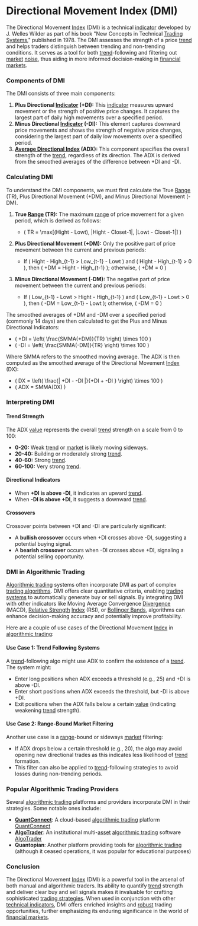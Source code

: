 # Directional Movement Index (DMI)

The Directional Movement [Index](../i/index_instrument.md) (DMI) is a technical [indicator](../i/indicator.md) developed by J. Welles Wilder as part of his book "New Concepts in Technical [Trading Systems](../t/trading_systems.md)," published in 1978. The DMI assesses the strength of a price [trend](../t/trend.md) and helps traders distinguish between trending and non-trending conditions. It serves as a tool for both [trend](../t/trend.md)-following and filtering out [market](../m/market.md) [noise](../n/noise.md), thus aiding in more informed decision-making in [financial markets](../f/financial_market.md).

### Components of DMI

The DMI consists of three main components:  
1. **Plus Directional [Indicator](../i/indicator.md) (+DI):** This [indicator](../i/indicator.md) measures upward movement or the strength of positive price changes. It captures the largest part of daily high movements over a specified period.  
2. **Minus Directional [Indicator](../i/indicator.md) (-DI):** This element captures downward price movements and shows the strength of negative price changes, considering the largest part of daily low movements over a specified period.  
3. **[Average Directional Index](../a/average_directional_index_(adx).md) (ADX):** This component specifies the overall strength of the [trend](../t/trend.md), regardless of its direction. The ADX is derived from the smoothed averages of the difference between +DI and -DI.

### Calculating DMI

To understand the DMI components, we must first calculate the True [Range](../r/range.md) (TR), Plus Directional Movement (+DM), and Minus Directional Movement (-DM).

1. **True [Range](../r/range.md) (TR):** The maximum [range](../r/range.md) of price movement for a given period, which is derived as follows:
   - \( TR = \max[(Hight - Lowt), |Hight - Closet-1|, |Lowt - Closet-1|] \)

2. **Plus Directional Movement (+DM):** Only the positive part of price movement between the current and previous periods:
   - If \( Hight - High_{t-1} > Low_{t-1} - Lowt \) and \( Hight - High_{t-1} > 0 \), then \( +DM = Hight - High_{t-1} \); otherwise, \( +DM = 0 \)

3. **Minus Directional Movement (-DM):** The negative part of price movement between the current and previous periods:
   - If \( Low_{t-1} - Lowt > Hight - High_{t-1} \) and \( Low_{t-1} - Lowt > 0 \), then \( -DM = Low_{t-1} - Lowt \); otherwise, \( -DM = 0 \)

The smoothed averages of +DM and -DM over a specified period (commonly 14 days) are then calculated to get the Plus and Minus Directional Indicators:
   - \( +DI = \left( \frac{SMMA(+DM)}{TR} \right) \times 100 \)
   - \( -DI = \left( \frac{SMMA(-DM)}{TR} \right) \times 100 \)

Where SMMA refers to the smoothed moving average. The ADX is then computed as the smoothed average of the Directional Movement [Index](../i/index_instrument.md) (DX):
   - \( DX = \left( \frac{| +DI - -DI |}{+DI + -DI } \right) \times 100 \)
   - \( ADX = SMMA(DX) \)

### Interpreting DMI

#### Trend Strength

The ADX [value](../v/value.md) represents the overall [trend](../t/trend.md) strength on a scale from 0 to 100:
- **0-20:** Weak [trend](../t/trend.md) or [market](../m/market.md) is likely moving sideways.
- **20-40:** Building or moderately strong [trend](../t/trend.md).
- **40-60:** Strong [trend](../t/trend.md).
- **60-100:** Very strong [trend](../t/trend.md).

#### Directional Indicators

- When **+DI is above -DI**, it indicates an upward [trend](../t/trend.md).
- When **-DI is above +DI**, it suggests a downward [trend](../t/trend.md).

#### Crossovers

Crossover points between +DI and -DI are particularly significant:
- A **bullish crossover** occurs when +DI crosses above -DI, suggesting a potential buying signal.
- A **bearish crossover** occurs when -DI crosses above +DI, signaling a potential selling opportunity.

### DMI in Algorithmic Trading

[Algorithmic trading](../a/algorithmic_trading.md) systems often incorporate DMI as part of complex [trading algorithms](../t/trading_algorithms.md). DMI offers clear quantitative criteria, enabling [trading systems](../t/trading_systems.md) to automatically generate buy or sell signals. By integrating DMI with other indicators like Moving Average Convergence [Divergence](../d/divergence.md) (MACD), [Relative Strength](../r/relative_strength.md) [Index](../i/index_instrument.md) (RSI), or [Bollinger Bands](../b/bollinger_bands.md), algorithms can enhance decision-making accuracy and potentially improve profitability.

Here are a couple of use cases of the Directional Movement [Index](../i/index_instrument.md) in [algorithmic trading](../a/algorithmic_trading.md):

#### Use Case 1: Trend Following Systems

A [trend](../t/trend.md)-following algo might use ADX to confirm the existence of a [trend](../t/trend.md). The system might:
- Enter long positions when ADX exceeds a threshold (e.g., 25) and +DI is above -DI.
- Enter short positions when ADX exceeds the threshold, but -DI is above +DI.
- Exit positions when the ADX falls below a certain [value](../v/value.md) (indicating weakening [trend](../t/trend.md) strength).

#### Use Case 2: Range-Bound Market Filtering

Another use case is a [range](../r/range.md)-bound or sideways [market](../m/market.md) filtering:
- If ADX drops below a certain threshold (e.g., 20), the algo may avoid opening new directional trades as this indicates less likelihood of [trend](../t/trend.md) formation.
- This filter can also be applied to [trend](../t/trend.md)-following strategies to avoid losses during non-trending periods.

### Popular Algorithmic Trading Providers

Several [algorithmic trading](../a/algorithmic_trading.md) platforms and providers incorporate DMI in their strategies. Some notable ones include:

- **[QuantConnect](../q/quantconnect.md)**: A cloud-based [algorithmic trading](../a/algorithmic_trading.md) platform [QuantConnect](https://www.quantconnect.com/)
- **[AlgoTrader](../a/algotrader.md)**: An institutional multi-[asset](../a/asset.md) [algorithmic trading](../a/algorithmic_trading.md) software [AlgoTrader](https://www.algotrader.com/)
- **Quantopian**: Another platform providing tools for [algorithmic trading](../a/algorithmic_trading.md) (although it ceased operations, it was popular for educational purposes)

### Conclusion

The Directional Movement [Index](../i/index_instrument.md) (DMI) is a powerful tool in the arsenal of both manual and algorithmic traders. Its ability to quantify [trend](../t/trend.md) strength and deliver clear buy and sell signals makes it invaluable for crafting sophisticated [trading strategies](../t/trading_strategies.md). When used in conjunction with other [technical indicators](../t/technical_indicators.md), DMI offers enriched insights and [robust](../r/robust.md) trading opportunities, further emphasizing its enduring significance in the world of [financial markets](../f/financial_market.md).
